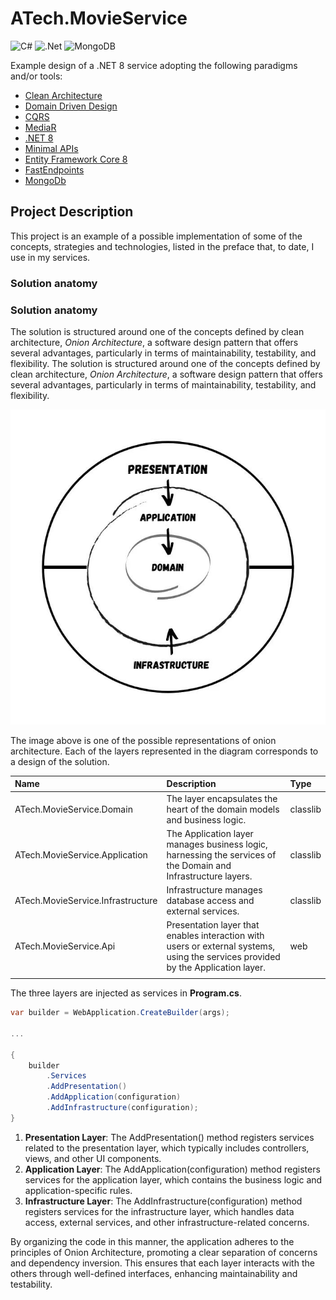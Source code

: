 # ATech.MovieService

![C#](https://img.shields.io/badge/c%23-%23239120.svg?style=for-the-badge&logo=csharp&logoColor=white)
![.Net](https://img.shields.io/badge/.NET-5C2D91?style=for-the-badge&logo=.net&logoColor=white)
![MongoDB](https://img.shields.io/badge/MongoDB-%234ea94b.svg?style=for-the-badge&logo=mongodb&logoColor=white)

Example design of a .NET 8 service adopting the following paradigms and/or tools:

- [Clean Architecture](https://betterprogramming.pub/the-clean-architecture-beginners-guide-e4b7058c1165)
- [Domain Driven Design](https://martinfowler.com/bliki/DomainDrivenDesign.html)
- [CQRS](https://learn.microsoft.com/it-it/azure/architecture/patterns/cqrs)
- [MediaR](https://github.com/jbogard/MediatR)
- [.NET 8](https://dotnet.microsoft.com/it-it/download/dotnet/8.0)
- [Minimal APIs](https://learn.microsoft.com/en-us/aspnet/core/fundamentals/minimal-apis/overview?view=aspnetcore-8.0)
- [Entity Framework Core 8](https://learn.microsoft.com/en-gb/ef/)
- [FastEndpoints](https://fast-endpoints.com)
- [MongoDb](https://www.mongodb.com)

## Project Description

This project is an example of a possible implementation of some of the concepts, strategies and technologies, listed in the preface that, to date, I use in my services.

### Solution anatomy
### Solution anatomy

The solution is structured around one of the concepts defined by clean architecture, *Onion Architecture*, a software design pattern that offers several advantages, particularly in terms of maintainability, testability, and flexibility.
The solution is structured around one of the concepts defined by clean architecture, *Onion Architecture*, a software design pattern that offers several advantages, particularly in terms of maintainability, testability, and flexibility.

![onion-architecture](./img/onion-architecture.jpeg)

The image above is one of the possible representations of onion architecture. Each of the layers represented in the diagram corresponds to a design of the solution.

| Name                              | Description                                                                                                                       | Type     |
| :-------------------------------- | :-------------------------------------------------------------------------------------------------------------------------------- | :------- |
| ATech.MovieService.Domain         | The layer encapsulates the heart of the domain models and business logic.                                                         | classlib |
| ATech.MovieService.Application    | The Application layer manages business logic, harnessing the services of the Domain and Infrastructure layers.                    | classlib |
| ATech.MovieService.Infrastructure | Infrastructure manages database access and external services.                                                                     | classlib |
| ATech.MovieService.Api            | Presentation layer that enables interaction with users or external systems, using the services provided by the Application layer. | web      |
|                                   |                                                                                                                                   |          |

The three layers are injected as services in **Program.cs**.

```cs
var builder = WebApplication.CreateBuilder(args);

...

{
    builder
        .Services
        .AddPresentation()
        .AddApplication(configuration)
        .AddInfrastructure(configuration);
}
```

1. **Presentation Layer**: The AddPresentation() method registers services related to the presentation layer, which typically includes controllers, views, and other UI components.
2. **Application Layer**: The AddApplication(configuration) method registers services for the application layer, which contains the business logic and application-specific rules.
3. **Infrastructure Layer**: The AddInfrastructure(configuration) method registers services for the infrastructure layer, which handles data access, external services, and other infrastructure-related concerns.
   
By organizing the code in this manner, the application adheres to the principles of Onion Architecture, promoting a clear separation of concerns and dependency inversion. This ensures that each layer interacts with the others through well-defined interfaces, enhancing maintainability and testability.